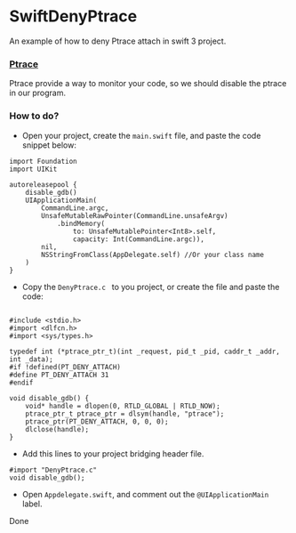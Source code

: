 # SwiftDenyPtrace
An example of how to deny Ptrace attach in swift 3 project.

### [Ptrace](http://man7.org/linux/man-pages/man2/ptrace.2.html)

Ptrace provide a way to monitor your code, so we should disable the ptrace in our program.


### How to do?

* Open your project, create the `main.swift` file, and paste the code snippet below:
 
``` 
import Foundation
import UIKit

autoreleasepool {
    disable_gdb()
    UIApplicationMain(
        CommandLine.argc,
        UnsafeMutableRawPointer(CommandLine.unsafeArgv)
            .bindMemory(
                to: UnsafeMutablePointer<Int8>.self,
                capacity: Int(CommandLine.argc)),
        nil,
        NSStringFromClass(AppDelegate.self) //Or your class name
    )
}
```

* Copy the `DenyPtrace.c ` to you project, or create the file and paste the code:

```

#include <stdio.h>
#import <dlfcn.h>
#import <sys/types.h>

typedef int (*ptrace_ptr_t)(int _request, pid_t _pid, caddr_t _addr, int _data);
#if !defined(PT_DENY_ATTACH)
#define PT_DENY_ATTACH 31
#endif  

void disable_gdb() {
    void* handle = dlopen(0, RTLD_GLOBAL | RTLD_NOW);
    ptrace_ptr_t ptrace_ptr = dlsym(handle, "ptrace");
    ptrace_ptr(PT_DENY_ATTACH, 0, 0, 0);
    dlclose(handle);
}
```

* Add this lines to your project bridging header file.

``` 
#import "DenyPtrace.c"
void disable_gdb();
```

* Open `Appdelegate.swift`, and comment out the `@UIApplicationMain` label.

Done
